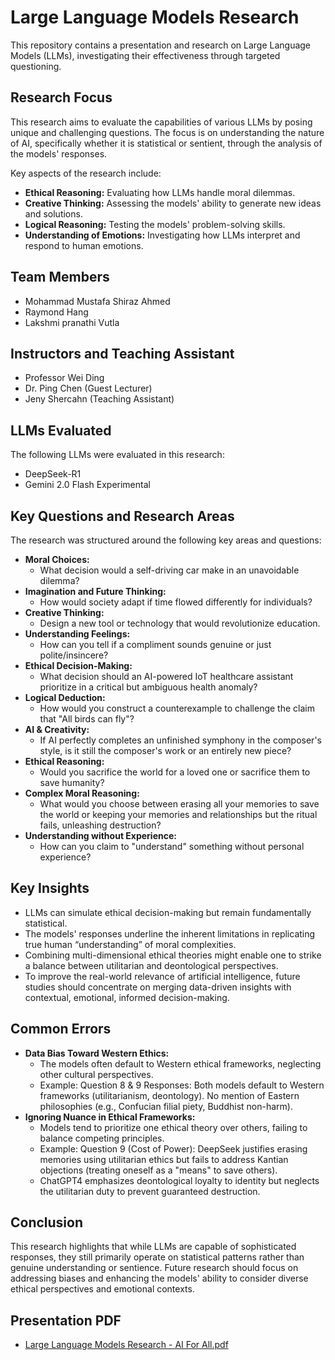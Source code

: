 # Large Language Models Research

This repository contains a presentation and research on Large Language Models (LLMs), investigating their effectiveness through targeted questioning.

## Research Focus

This research aims to evaluate the capabilities of various LLMs by posing unique and challenging questions. The focus is on understanding the nature of AI, specifically whether it is statistical or sentient, through the analysis of the models' responses.

Key aspects of the research include:

* **Ethical Reasoning:** Evaluating how LLMs handle moral dilemmas.
* **Creative Thinking:** Assessing the models' ability to generate new ideas and solutions.
* **Logical Reasoning:** Testing the models' problem-solving skills.
* **Understanding of Emotions:** Investigating how LLMs interpret and respond to human emotions.

## Team Members

* Mohammad Mustafa Shiraz Ahmed
* Raymond Hang
* Lakshmi pranathi Vutla

## Instructors and Teaching Assistant
* Professor Wei Ding
* Dr. Ping Chen (Guest Lecturer)
* Jeny Shercahn (Teaching Assistant)

## LLMs Evaluated

The following LLMs were evaluated in this research:

* DeepSeek-R1
* Gemini 2.0 Flash Experimental

## Key Questions and Research Areas

The research was structured around the following key areas and questions:

* **Moral Choices:**
    * What decision would a self-driving car make in an unavoidable dilemma?
* **Imagination and Future Thinking:**
    * How would society adapt if time flowed differently for individuals?
* **Creative Thinking:**
    * Design a new tool or technology that would revolutionize education.
* **Understanding Feelings:**
    * How can you tell if a compliment sounds genuine or just polite/insincere?
* **Ethical Decision-Making:**
    * What decision should an AI-powered IoT healthcare assistant prioritize in a critical but ambiguous health anomaly?
* **Logical Deduction:**
    * How would you construct a counterexample to challenge the claim that "All birds can fly"?
* **AI & Creativity:**
    * If AI perfectly completes an unfinished symphony in the composer's style, is it still the composer's work or an entirely new piece?
* **Ethical Reasoning:**
    * Would you sacrifice the world for a loved one or sacrifice them to save humanity?
* **Complex Moral Reasoning:**
    * What would you choose between erasing all your memories to save the world or keeping your memories and relationships but the ritual fails, unleashing destruction?
* **Understanding without Experience:**
    * How can you claim to "understand" something without personal experience?

## Key Insights

* LLMs can simulate ethical decision-making but remain fundamentally statistical.
* The models' responses underline the inherent limitations in replicating true human “understanding” of moral complexities.
* Combining multi-dimensional ethical theories might enable one to strike a balance between utilitarian and deontological perspectives.
* To improve the real-world relevance of artificial intelligence, future studies should concentrate on merging data-driven insights with contextual, emotional, informed decision-making.

## Common Errors

* **Data Bias Toward Western Ethics:**
    * The models often default to Western ethical frameworks, neglecting other cultural perspectives.
    * Example: Question 8 & 9 Responses: Both models default to Western frameworks (utilitarianism, deontology). No mention of Eastern philosophies (e.g., Confucian filial piety, Buddhist non-harm).
* **Ignoring Nuance in Ethical Frameworks:**
    * Models tend to prioritize one ethical theory over others, failing to balance competing principles.
    * Example: Question 9 (Cost of Power): DeepSeek justifies erasing memories using utilitarian ethics but fails to address Kantian objections (treating oneself as a "means" to save others).
    * ChatGPT4 emphasizes deontological loyalty to identity but neglects the utilitarian duty to prevent guaranteed destruction.

## Conclusion

This research highlights that while LLMs are capable of sophisticated responses, they still primarily operate on statistical patterns rather than genuine understanding or sentience. Future research should focus on addressing biases and enhancing the models' ability to consider diverse ethical perspectives and emotional contexts.

## Presentation PDF

* [Large Language Models Research - AI For All.pdf](Large%20Language%20Models%20Research%20-%20AI%20For%20All.pdf)
